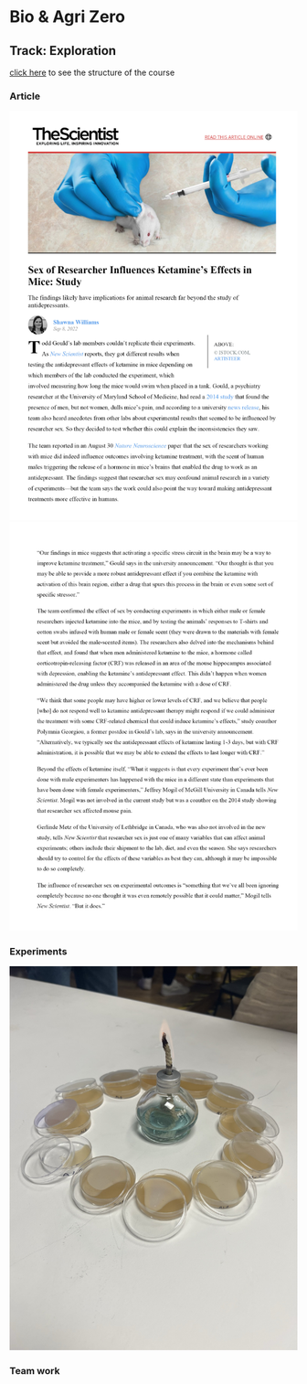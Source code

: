 # Bio & Agri Zero  
## Track: Exploration

[click here](https://fablabbcn.github.io/mdef-docs/academic_year_2022_23/term_1_2022_23/biology_%26_agri_zero_2022_23/) to see the structure of the course  

### Article
![](article.jpg)
![](article2.jpg)

### Experiments
 ![](samples.JPEG)

### Team work
